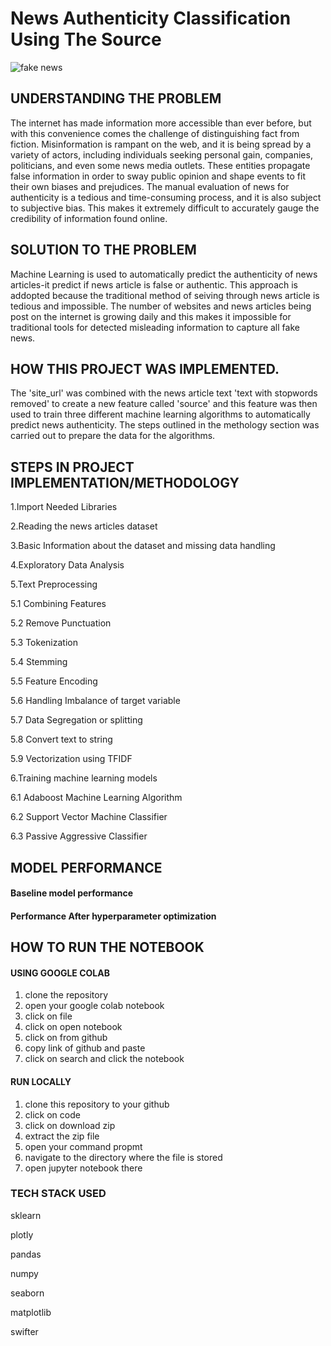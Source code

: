 # News Authenticity Classification Using The Source


![fake news](https://user-images.githubusercontent.com/72034856/215819085-30a3c69c-a14f-4489-8a65-75cd9d268a09.jpg)


## UNDERSTANDING THE PROBLEM

The internet has made information more accessible than ever before, but with this convenience comes the challenge of distinguishing fact from fiction. Misinformation is rampant on the web, and it is being spread by a variety of actors, including individuals seeking personal gain, companies, politicians, and even some news media outlets. These entities propagate false information in order to sway public opinion and shape events to fit their own biases and prejudices. The manual evaluation of news for authenticity is a tedious and time-consuming process, and it is also subject to subjective bias. This makes it extremely difficult to accurately gauge the credibility of information found online.

## SOLUTION TO THE PROBLEM

Machine Learning is used to automatically predict the authenticity of news articles-it predict if news article is  false or authentic. This approach is addopted because the traditional method  of seiving through news article is tedious and impossible. The number of websites and news articles being post on the internet is growing daily and this makes it impossible for traditional tools for detected misleading information to capture all fake news.

## HOW THIS PROJECT WAS IMPLEMENTED.
The 'site_url' was combined with the news article text 'text with stopwords removed' to create a new feature called 'source' and this feature was then used to train three different machine learning algorithms to automatically predict news authenticity. The steps outlined in the methology section was carried out to prepare the data for the algorithms.

## STEPS IN PROJECT IMPLEMENTATION/METHODOLOGY

1.Import Needed Libraries

2.Reading the news articles dataset

3.Basic Information about the dataset and missing data handling

4.Exploratory Data Analysis

5.Text Preprocessing

5.1 Combining Features

5.2 Remove Punctuation

5.3 Tokenization

5.4 Stemming

5.5 Feature Encoding

5.6 Handling Imbalance of target variable

5.7 Data Segregation or splitting

5.8 Convert text to string

5.9 Vectorization using TFIDF 

6.Training machine learning models

  6.1 Adaboost Machine Learning Algorithm

  6.2 Support Vector Machine Classifier

  6.3 Passive Aggressive Classifier


## MODEL PERFORMANCE

#### Baseline model performance

#### Performance After hyperparameter optimization


## HOW TO RUN THE NOTEBOOK

#### USING GOOGLE COLAB

1. clone the repository
2. open your google colab notebook
3. click on file
4. click on open notebook
5. click on from github
6. copy link of github and paste 
7. click on search and click the notebook



#### RUN LOCALLY

1. clone this repository to your github
2. click on code
3. click on download zip
4. extract the zip file
5. open your command propmt
6. navigate to the directory where the file is stored
7. open jupyter notebook there

### TECH STACK USED

sklearn

plotly

pandas

numpy

seaborn

matplotlib

swifter


